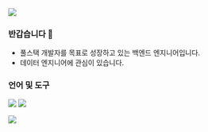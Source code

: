 <img src="https://capsule-render.vercel.app/api?type=shark&color=auto&height=200&section=header&fontSize=90" />

### 반갑습니다 👋
- 풀스택 개발자를 목표로 성장하고 있는 백엔드 엔지니어입니다.
- 데이터 엔지니어에 관심이 있습니다.

### 언어 및 도구
<img src="https://img.shields.io/badge/Java-007396?style=for-the-badge&logo=OpenJDK&logoColor=white"/> <img src="https://img.shields.io/badge/python-3776AB?style=for-the-badge&logo=python&logoColor=white"/></a>

<img src="https://github-readme-stats.vercel.app/api/top-langs/?username=100yeony&layout=compact"><br><br>

<!-- 
[![Solved.ac 프로필](http://mazassumnida.wtf/api/v2/generate_badge?boj=100yh)](https://solved.ac/100yh)

<img src="https://github-readme-stats.vercel.app/api?username=100yeony&show_icons=true">
![Anurag's GitHub stats](https://github-readme-stats.vercel.app/api?username=100yeony&show_icons=true&theme=radical)
-->

<!--
**100yeony/100yeony** is a ✨ _special_ ✨ repository because its `README.md` (this file) appears on your GitHub profile.



Here are some ideas to get you started:


- 🔭 I’m currently working on ...
- 🌱 I’m currently learning ...
- 👯 I’m looking to collaborate on ...
- 🤔 I’m looking for help with ...
- 💬 Ask me about ...
- 📫 How to reach me: ...
- 😄 Pronouns: ...
- ⚡ Fun fact: ...
-->
